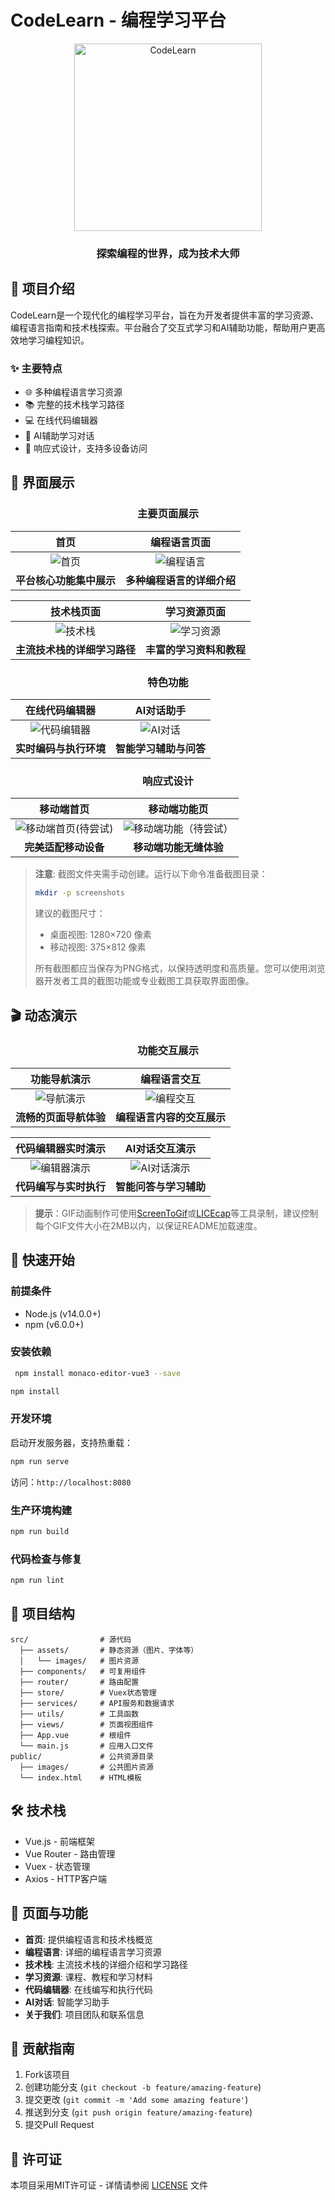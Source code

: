 # CodeLearn - 编程学习平台

<div align="center">
  <img src="./src/assets/images/background.jpg" alt="CodeLearn" width="300" />
  <h3>探索编程的世界，成为技术大师</h3>
</div>

## 📑 项目介绍

CodeLearn是一个现代化的编程学习平台，旨在为开发者提供丰富的学习资源、编程语言指南和技术栈探索。平台融合了交互式学习和AI辅助功能，帮助用户更高效地学习编程知识。

### ✨ 主要特点

- 🌐 多种编程语言学习资源
- 📚 完整的技术栈学习路径
- 💻 在线代码编辑器
- 🤖 AI辅助学习对话
- 📱 响应式设计，支持多设备访问

## 📸 界面展示

<div align="center">

### 主要页面展示

| 首页 | 编程语言页面 |
|:---:|:---:|
| ![首页](./src/assets/images/screenshoot/首页.JPG) | ![编程语言](./src/assets/images/screenshoot/语言编程页.JPG) |
| **平台核心功能集中展示** | **多种编程语言的详细介绍** |

| 技术栈页面 | 学习资源页面 |
|:---:|:---:|
| ![技术栈](./src/assets/images/screenshoot/技术栈.JPG) | ![学习资源](./src/assets/images/screenshoot/学习资源.JPG) |
| **主流技术栈的详细学习路径** | **丰富的学习资料和教程** |

### 特色功能

| 在线代码编辑器 | AI对话助手 |
|:---:|:---:|
| ![代码编辑器](./src/assets/images/screenshoot/代码编辑.JPG) | ![AI对话](./src/assets/images/screenshoot/ai对话.JPG) |
| **实时编码与执行环境** | **智能学习辅助与问答** |

### 响应式设计

| 移动端首页 | 移动端功能页 |
|:---:|:---:|
| ![移动端首页(待尝试)](./screenshots/mobile-home.png) | ![移动端功能（待尝试）](./screenshots/mobile-features.png) |
| **完美适配移动设备** | **移动端功能无缝体验** |

</div>

> **注意**: 截图文件夹需手动创建。运行以下命令准备截图目录：
> ```bash
> mkdir -p screenshots
> ```
> 
> 建议的截图尺寸：
> - 桌面视图: 1280×720 像素
> - 移动视图: 375×812 像素
> 
> 所有截图都应当保存为PNG格式，以保持透明度和高质量。您可以使用浏览器开发者工具的截图功能或专业截图工具获取界面图像。

## 🎬 动态演示

<div align="center">

### 功能交互展示

| 功能导航演示 | 编程语言交互 |
|:---:|:---:|
| ![导航演示](./src/assets/images/gifff/吃西瓜.gif) | ![编程交互](./src/assets/images/gifff/波奇1.gif) |
| **流畅的页面导航体验** | **编程语言内容的交互展示** |

| 代码编辑器实时演示 | AI对话交互演示 |
|:---:|:---:|
| ![编辑器演示](./src/assets/images/gifff/波奇可爱捏.gif) | ![AI对话演示](./src/assets/images/gifff/白毛.gif) |
| **代码编写与实时执行** | **智能问答与学习辅助** |

</div>

> **提示**：GIF动画制作可使用[ScreenToGif](https://www.screentogif.com/)或[LICEcap](https://www.cockos.com/licecap/)等工具录制，建议控制每个GIF文件大小在2MB以内，以保证README加载速度。

## 🚀 快速开始

### 前提条件

- Node.js (v14.0.0+)
- npm (v6.0.0+)

### 安装依赖
```bash
 npm install monaco-editor-vue3 --save
```

```bash
npm install
```

### 开发环境

启动开发服务器，支持热重载：

```bash
npm run serve
```

访问：`http://localhost:8080`

### 生产环境构建

```bash
npm run build
```

### 代码检查与修复

```bash
npm run lint
```

## 📂 项目结构

```
src/                # 源代码
  ├── assets/       # 静态资源（图片、字体等）
  │   └── images/   # 图片资源
  ├── components/   # 可复用组件
  ├── router/       # 路由配置
  ├── store/        # Vuex状态管理
  ├── services/     # API服务和数据请求
  ├── utils/        # 工具函数
  ├── views/        # 页面视图组件
  ├── App.vue       # 根组件
  └── main.js       # 应用入口文件
public/             # 公共资源目录
  ├── images/       # 公共图片资源
  └── index.html    # HTML模板
```

## 🛠️ 技术栈

- Vue.js - 前端框架
- Vue Router - 路由管理
- Vuex - 状态管理
- Axios - HTTP客户端

## 📱 页面与功能

- **首页**: 提供编程语言和技术栈概览
- **编程语言**: 详细的编程语言学习资源
- **技术栈**: 主流技术栈的详细介绍和学习路径
- **学习资源**: 课程、教程和学习材料
- **代码编辑器**: 在线编写和执行代码
- **AI对话**: 智能学习助手
- **关于我们**: 项目团队和联系信息

## 🤝 贡献指南

1. Fork该项目
2. 创建功能分支 (`git checkout -b feature/amazing-feature`)
3. 提交更改 (`git commit -m 'Add some amazing feature'`)
4. 推送到分支 (`git push origin feature/amazing-feature`)
5. 提交Pull Request

## 📄 许可证

本项目采用MIT许可证 - 详情请参阅 [LICENSE](LICENSE) 文件 